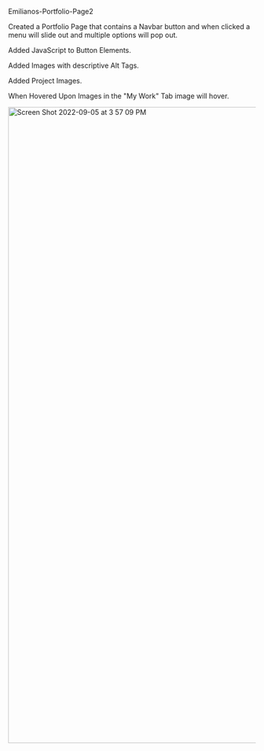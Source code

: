 Emilianos-Portfolio-Page2 

Created a Portfolio Page that contains a Navbar button and when clicked a menu 
will slide out and multiple options will pop out.

Added JavaScript to Button Elements.

Added Images with descriptive Alt Tags.

Added Project Images.

When Hovered Upon Images in the "My Work" Tab image will hover.


<img width="1293" alt="Screen Shot 2022-09-05 at 3 57 09 PM" src="https://user-images.githubusercontent.com/103615246/188521110-7461cdd3-2179-4363-b09e-8de0cc80e9e4.png">
